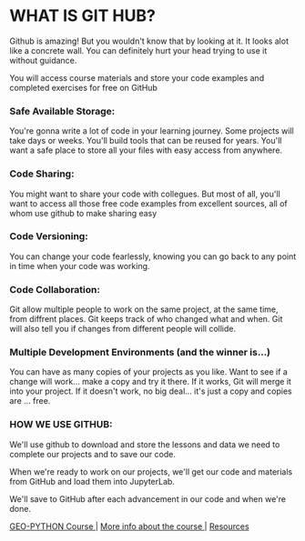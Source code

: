 # WHAT IS GIT HUB?

Github is amazing! But you wouldn't know that by looking at it. It looks alot like a concrete wall. You can definitely hurt your head trying to use it without guidance.

You will access course materials and store your code examples and completed exercises for free on GitHub  
### Safe Available Storage:
You're gonna write a lot of code in your learning journey. Some projects will take days or weeks. You'll build tools that can be reused for years. You'll want a safe place to store all your files with easy access from anywhere. 

### Code Sharing:
You might want to share your code with collegues. But most of all, you'll want to access all those free code examples from excellent sources, all of whom use github to make sharing easy  

### Code Versioning:
You can change your code fearlessly, knowing you can go back to any point in time when your code was working.

### Code Collaboration:
Git allow multiple people to work on the same project, at the same time, from diffrent places. Git keeps track of who changed what and when. Git will also tell you if changes from different people will collide.

### Multiple Development Environments (and the winner is...)
You can have as many copies of your projects as you like. Want to see if a change will work... make a copy and try it there. If it works, Git will merge it into your project. If it doesn't work, no big deal... it's just a copy and copies are ... free.

### HOW WE USE GITHUB:
We'll use github to download and store the lessons and data we need to complete our projects and to save our code. 

When we're ready to work on our projects, we'll get our code and materials from GitHub and load them into JupyterLab.

We'll save to GitHub after each advancement in our code and when we're done. 




[  GEO-PYTHON Course  ](https://geo-python-site.readthedocs.io/en/latest/)  |  [  More info about the course  ](read_more.md) | [  Resources  ](learn_more.md) 




